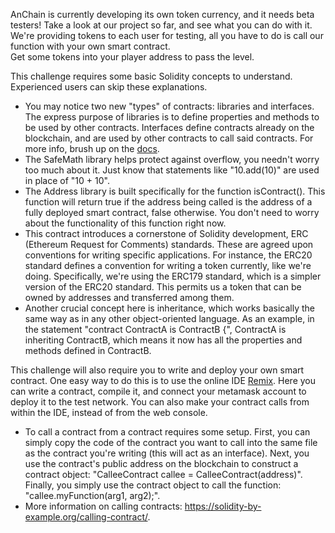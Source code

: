 AnChain is currently developing its own token currency, and it needs beta testers! Take a look at our project so far, and see what you can do with it. We're providing tokens to each user for testing, all you have to do is call our function with your own smart contract.  
Get some tokens into your player address to pass the level.

This challenge requires some basic Solidity concepts to understand. Experienced users can skip these explanations.
 - You may notice two new "types" of contracts: libraries and interfaces. The express purpose of libraries is to define properties and methods to be used by other contracts. Interfaces define contracts already on the blockchain, and are used by other contracts to call said contracts. For more info, brush up on the [docs](https://docs.soliditylang.org/en/v0.8.13/contracts.html#interfaces).
 - The SafeMath library helps protect against overflow, you needn't worry too much about it. Just know that statements like "10.add(10)" are used in place of "10 + 10".
 - The Address library is built specifically for the function isContract(). This function will return true if the address being called is the address of a fully deployed smart contract, false otherwise. You don't need to worry about the functionality of this function right now.
 - This contract introduces a cornerstone of Solidity development, ERC (Ethereum Request for Comments) standards. These are agreed upon conventions for writing specific applications. For instance, the ERC20 standard defines a convention for writing a token currently, like we're doing. Specifically, we're using the ERC179 standard, which is a simpler version of the ERC20 standard. This permits us a token that can be owned by addresses and transferred among them.
 - Another crucial concept here is inheritance, which works basically the same way as in any other object-oriented language. As an example, in the statement "contract ContractA is ContractB {", ContractA is inheriting ContractB, which means it now has all the properties and methods defined in ContractB.

This challenge will also require you to write and deploy your own smart contract. One easy way to do this is to use the online IDE [Remix](https://remix.ethereum.org). Here you can write a contract, compile it, and connect your metamask account to deploy it to the test network. You can also make your contract calls from within the IDE, instead of from the web console.
 - To call a contract from a contract requires some setup. First, you can simply copy the code of the contract you want to call into the same file as the contract you're writing (this will act as an interface). Next, you use the contract's public address on the blockchain to construct a contract object: "CalleeContract callee = CalleeContract(address)". Finally, you simply use the contract object to call the function: "callee.myFunction(arg1, arg2);".
 - More information on calling contracts: https://solidity-by-example.org/calling-contract/.